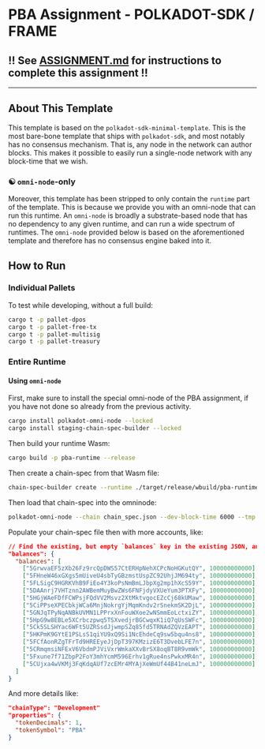 # PBA Assignment - POLKADOT-SDK / FRAME

## !! See [ASSIGNMENT.md](./ASSIGNMENT.md) for instructions to complete this assignment !!

---

## About This Template

This template is based on the `polkadot-sdk-minimal-template`. This is the most bare-bone template
that ships with `polkadot-sdk`, and most notably has no consensus mechanism. That is, any node in
the network can author blocks. This makes it possible to easily run a single-node network with any
block-time that we wish.

### ☯️ `omni-node`-only

Moreover, this template has been stripped to only contain the `runtime` part of the template. This
is because we provide you with an omni-node that can run this runtime. An `omni-node` is broadly a
substrate-based node that has no dependency to any given runtime, and can run a wide spectrum of
runtimes. The `omni-node` provided below is based on the aforementioned template and therefore has
no consensus engine baked into it.

## How to Run

### Individual Pallets

To test while developing, without a full build:

```sh
cargo t -p pallet-dpos
cargo t -p pallet-free-tx
cargo t -p pallet-multisig
cargo t -p pallet-treasury
```

### Entire Runtime

#### Using `omni-node`

First, make sure to install the special omni-node of the PBA assignment, if you have not done so
already from the previous activity.

```sh
cargo install polkadot-omni-node --locked
cargo install staging-chain-spec-builder --locked
```

Then build your runtime Wasm:

```sh
cargo build -p pba-runtime --release
```

Then create a chain-spec from that Wasm file:

```sh
chain-spec-builder create --runtime ./target/release/wbuild/pba-runtime/pba_runtime.wasm --relay-chain westend --para-id 1000 -t development default
```

Then load that chain-spec into the omninode:

```sh
polkadot-omni-node --chain chain_spec.json --dev-block-time 6000 --tmp
```

Populate your chain-spec file then with more accounts, like:

```json
// Find the existing, but empty `balances` key in the existing JSON, and update that.
"balances": {
  "balances": [
    ["5GrwvaEF5zXb26Fz9rcQpDWS57CtERHpNehXCPcNoHGKutQY", 100000000000],
    ["5FHneW46xGXgs5mUiveU4sbTyGBzmstUspZC92UhjJM694ty", 100000000000],
    ["5FLSigC9HGRKVhB9FiEo4Y3koPsNmBmLJbpXg2mp1hXcS59Y", 100000000000],
    ["5DAAnrj7VHTznn2AWBemMuyBwZWs6FNFjdyVXUeYum3PTXFy", 100000000000],
    ["5HGjWAeFDfFCWPsjFQdVV2Msvz2XtMktvgocEZcCj68kUMaw", 100000000000],
    ["5CiPPseXPECbkjWCa6MnjNokrgYjMqmKndv2rSnekmSK2DjL", 100000000000],
    ["5GNJqTPyNqANBkUVMN1LPPrxXnFouWXoe2wNSmmEoLctxiZY", 100000000000],
    ["5HpG9w8EBLe5XCrbczpwq5TSXvedjrBGCwqxK1iQ7qUsSWFc", 100000000000],
    ["5Ck5SLSHYac6WFt5UZRSsdJjwmpSZq85fd5TRNAdZQVzEAPT", 100000000000],
    ["5HKPmK9GYtE1PSLsS1qiYU9xQ9Si1NcEhdeCq9sw5bqu4ns8", 100000000000],
    ["5FCfAonRZgTFrTd9HREEyeJjDpT397KMzizE6T3DvebLFE7n", 100000000000],
    ["5CRmqmsiNFExV6VbdmPJViVxrWmkaXXvBrSX8oqBT8R9vmWk", 100000000000],
    ["5Fxune7f71ZbpP2FoY3mhYcmM596Erhv1gRue4nsPwkxMR4n", 100000000000],
    ["5CUjxa4wVKMj3FqKdqAUf7zcEMr4MYAjXeWmUf44B41neLmJ", 100000000000]
  ]
}
```

And more details like:

```json
"chainType": "Development"
"properties": {
  "tokenDecimals": 1,
  "tokenSymbol": "PBA"
}
```
